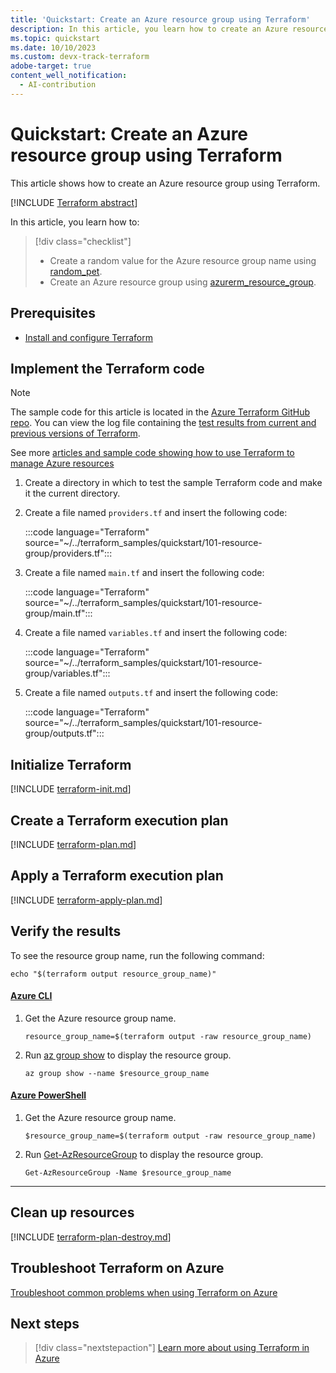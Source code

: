 ```yaml
---
title: 'Quickstart: Create an Azure resource group using Terraform'
description: In this article, you learn how to create an Azure resource group using Terraform
ms.topic: quickstart
ms.date: 10/10/2023
ms.custom: devx-track-terraform
adobe-target: true
content_well_notification: 
  - AI-contribution
---
```


# Quickstart: Create an Azure resource group using Terraform

This article shows how to create an Azure resource group using Terraform.

[!INCLUDE [Terraform abstract](./includes/abstract.md)]

In this article, you learn how to:

> [!div class="checklist"]
> * Create a random value for the Azure resource group name using [random_pet](https://registry.terraform.io/providers/hashicorp/random/latest/docs/resources/pet).
> * Create an Azure resource group using [azurerm_resource_group](https://registry.terraform.io/providers/hashicorp/azurerm/latest/docs/resources/resource_group).

## Prerequisites

- [Install and configure Terraform](quickstart-configure.md)

## Implement the Terraform code

> [!NOTE]
> The sample code for this article is located in the [Azure Terraform GitHub repo](https://github.com/Azure/terraform/tree/master/quickstart/101-resource-group). You can view the log file containing the [test results from current and previous versions of Terraform](https://github.com/Azure/terraform/tree/master/quickstart/101-resource-group/TestRecord.md).
>
> See more [articles and sample code showing how to use Terraform to manage Azure resources](/azure/terraform)

1. Create a directory in which to test the sample Terraform code and make it the current directory.

1. Create a file named `providers.tf` and insert the following code:

    :::code language="Terraform" source="~/../terraform_samples/quickstart/101-resource-group/providers.tf":::

1. Create a file named `main.tf` and insert the following code:

    :::code language="Terraform" source="~/../terraform_samples/quickstart/101-resource-group/main.tf":::

1. Create a file named `variables.tf` and insert the following code:

    :::code language="Terraform" source="~/../terraform_samples/quickstart/101-resource-group/variables.tf":::

1. Create a file named `outputs.tf` and insert the following code:

    :::code language="Terraform" source="~/../terraform_samples/quickstart/101-resource-group/outputs.tf":::

## Initialize Terraform

[!INCLUDE [terraform-init.md](includes/terraform-init.md)]

## Create a Terraform execution plan

[!INCLUDE [terraform-plan.md](includes/terraform-plan.md)]

## Apply a Terraform execution plan

[!INCLUDE [terraform-apply-plan.md](includes/terraform-apply-plan.md)]

## Verify the results

To see the resource group name, run the following command:

```console
echo "$(terraform output resource_group_name)"
```

#### [Azure CLI](#tab/azure-cli)

1. Get the Azure resource group name.

    ```console
    resource_group_name=$(terraform output -raw resource_group_name)
    ```

1. Run [az group show](/cli/azure/group#az-group-show) to display the resource group.

    ```azurecli
    az group show --name $resource_group_name
    ```

#### [Azure PowerShell](#tab/azure-powershell)

1. Get the Azure resource group name.

    ```console
    $resource_group_name=$(terraform output -raw resource_group_name)
    ```

1. Run [Get-AzResourceGroup](/powershell/module/az.resources/Get-AzResourceGroup) to display the resource group.

    ```azurepowershell
    Get-AzResourceGroup -Name $resource_group_name
    ```

---

## Clean up resources

[!INCLUDE [terraform-plan-destroy.md](includes/terraform-plan-destroy.md)]

## Troubleshoot Terraform on Azure

[Troubleshoot common problems when using Terraform on Azure](troubleshoot.md)

## Next steps

> [!div class="nextstepaction"] 
> [Learn more about using Terraform in Azure](/azure/terraform)
